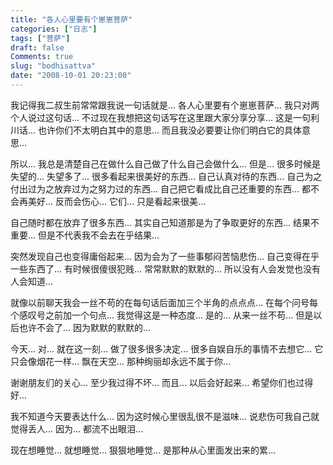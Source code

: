 ```yaml
---
title: "各人心里要有个崽崽菩萨"
categories: ["日志"]
tags: ["菩萨"]
draft: false
Comments: true
slug: "bodhisattva"
date: "2008-10-01 20:23:00"
---
```


我记得我二叔生前常常跟我说一句话就是... 
各人心里要有个崽崽菩萨... 
我只对两个人说过这句话... 
不过现在我想把这句话写在这里跟大家分享分享... 
这是一句利川话... 
也许你们不太明白其中的意思... 
而且我没必要要让你们明白它的具体意思... 

所以... 
我总是清楚自己在做什么自己做了什么自己会做什么... 
但是... 
很多时候是失望的... 
失望多了... 
很多看起来很美好的东西... 
自己认真对待的东西... 
自己为之付出过为之放弃过为之努力过的东西... 
自己把它看成比自己还重要的东西... 
都不会再美好... 
反而会伤心... 
它们... 
只是看起来很美... 

自己随时都在放弃了很多东西... 
其实自己知道那是为了争取更好的东西... 
结果不重要... 
但是不代表我不会去在乎结果... 

突然发现自己也变得庸俗起来... 
因为会为了一些事郁闷苦恼悲伤... 
自己变得在乎一些东西了... 
有时候很傻很犯贱... 
常常默默的默默的... 
所以没有人会发觉也没有人会知道... 

就像以前聊天我会一丝不苟的在每句话后面加三个半角的点点点... 
在每个问号每个感叹号之前加一个句点... 
我觉得这是一种态度... 
是的... 从来一丝不苟... 
但是以后也许不会了... 
因为默默的默默的... 

今天... 
对... 就在这一刻... 
做了很多很多决定... 
很多自娱自乐的事情不去想它... 
它只会像烟花一样... 
飘在天空... 
那种绚丽却永远不属于你... 

谢谢朋友们的关心... 
至少我过得不坏... 
而且... 
以后会好起来... 
希望你们也过得好... 

我不知道今天要表达什么... 
因为这时候心里很乱很不是滋味... 
说悲伤可我自己就觉得丢人... 
因为... 
都流不出眼泪... 

现在想睡觉... 就想睡觉... 狠狠地睡觉... 是那种从心里面发出来的累... 

